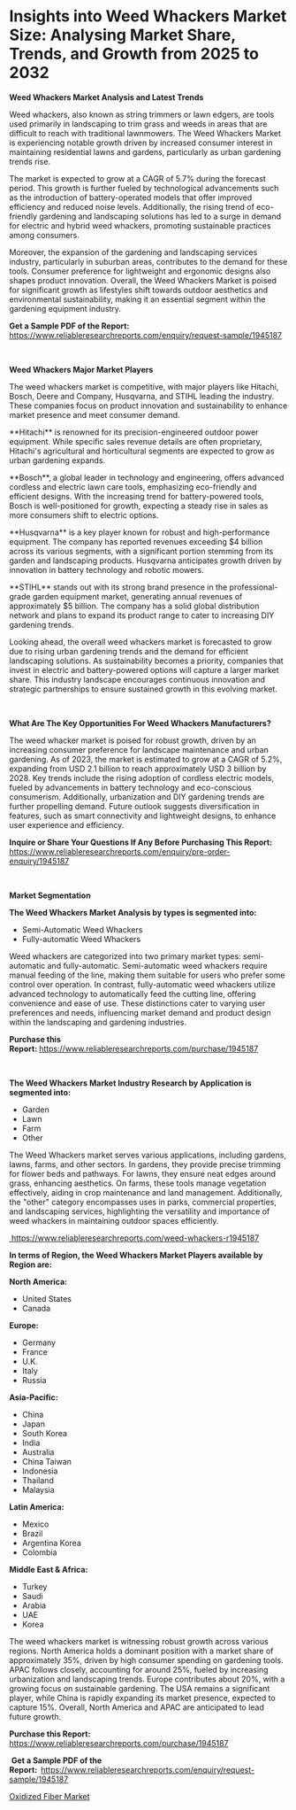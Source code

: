 <p><h1>Insights into Weed Whackers Market Size: Analysing Market Share, Trends, and Growth from 2025 to 2032</h1></p><p><strong>Weed Whackers Market Analysis and Latest Trends</strong></p>
<p><p>Weed whackers, also known as string trimmers or lawn edgers, are tools used primarily in landscaping to trim grass and weeds in areas that are difficult to reach with traditional lawnmowers. The Weed Whackers Market is experiencing notable growth driven by increased consumer interest in maintaining residential lawns and gardens, particularly as urban gardening trends rise. </p><p>The market is expected to grow at a CAGR of 5.7% during the forecast period. This growth is further fueled by technological advancements such as the introduction of battery-operated models that offer improved efficiency and reduced noise levels. Additionally, the rising trend of eco-friendly gardening and landscaping solutions has led to a surge in demand for electric and hybrid weed whackers, promoting sustainable practices among consumers.</p><p>Moreover, the expansion of the gardening and landscaping services industry, particularly in suburban areas, contributes to the demand for these tools. Consumer preference for lightweight and ergonomic designs also shapes product innovation. Overall, the Weed Whackers Market is poised for significant growth as lifestyles shift towards outdoor aesthetics and environmental sustainability, making it an essential segment within the gardening equipment industry.</p></p>
<p><strong>Get a Sample PDF of the Report:&nbsp;</strong> <a href="https://www.reliableresearchreports.com/enquiry/request-sample/1945187?utm_campaign=2794&utm_medium=2&utm_source=Github&utm_content=ia&utm_term=02042025&utm_id=weed-whackers">https://www.reliableresearchreports.com/enquiry/request-sample/1945187</a></p>
<p>&nbsp;</p>
<p><strong>Weed Whackers Major Market Players</strong></p>
<p><p>The weed whackers market is competitive, with major players like Hitachi, Bosch, Deere and Company, Husqvarna, and STIHL leading the industry. These companies focus on product innovation and sustainability to enhance market presence and meet consumer demand.</p><p>**Hitachi** is renowned for its precision-engineered outdoor power equipment. While specific sales revenue details are often proprietary, Hitachi's agricultural and horticultural segments are expected to grow as urban gardening expands. </p><p>**Bosch**, a global leader in technology and engineering, offers advanced cordless and electric lawn care tools, emphasizing eco-friendly and efficient designs. With the increasing trend for battery-powered tools, Bosch is well-positioned for growth, expecting a steady rise in sales as more consumers shift to electric options.</p><p>**Husqvarna** is a key player known for robust and high-performance equipment. The company has reported revenues exceeding $4 billion across its various segments, with a significant portion stemming from its garden and landscaping products. Husqvarna anticipates growth driven by innovation in battery technology and robotic mowers.</p><p>**STIHL** stands out with its strong brand presence in the professional-grade garden equipment market, generating annual revenues of approximately $5 billion. The company has a solid global distribution network and plans to expand its product range to cater to increasing DIY gardening trends.</p><p>Looking ahead, the overall weed whackers market is forecasted to grow due to rising urban gardening trends and the demand for efficient landscaping solutions. As sustainability becomes a priority, companies that invest in electric and battery-powered options will capture a larger market share. This industry landscape encourages continuous innovation and strategic partnerships to ensure sustained growth in this evolving market.</p></p>
<p>&nbsp;</p>
<p><strong>What Are The Key Opportunities For Weed Whackers Manufacturers?</strong></p>
<p><p>The weed whacker market is poised for robust growth, driven by an increasing consumer preference for landscape maintenance and urban gardening. As of 2023, the market is estimated to grow at a CAGR of 5.2%, expanding from USD 2.1 billion to reach approximately USD 3 billion by 2028. Key trends include the rising adoption of cordless electric models, fueled by advancements in battery technology and eco-conscious consumerism. Additionally, urbanization and DIY gardening trends are further propelling demand. Future outlook suggests diversification in features, such as smart connectivity and lightweight designs, to enhance user experience and efficiency.</p></p>
<p><strong>Inquire or Share Your Questions If Any Before Purchasing This Report:</strong> <a href="https://www.reliableresearchreports.com/enquiry/pre-order-enquiry/1945187?utm_campaign=2794&utm_medium=2&utm_source=Github&utm_content=ia&utm_term=02042025&utm_id=weed-whackers">https://www.reliableresearchreports.com/enquiry/pre-order-enquiry/1945187</a></p>
<p>&nbsp;</p>
<p><strong>Market Segmentation</strong></p>
<p><strong>The Weed Whackers Market Analysis by types is segmented into:</strong></p>
<p><ul><li>Semi-Automatic Weed Whackers</li><li>Fully-automatic Weed Whackers</li></ul></p>
<p><p>Weed whackers are categorized into two primary market types: semi-automatic and fully-automatic. Semi-automatic weed whackers require manual feeding of the line, making them suitable for users who prefer some control over operation. In contrast, fully-automatic weed whackers utilize advanced technology to automatically feed the cutting line, offering convenience and ease of use. These distinctions cater to varying user preferences and needs, influencing market demand and product design within the landscaping and gardening industries.</p></p>
<p><strong>Purchase this Report:&nbsp;</strong><a href="https://www.reliableresearchreports.com/purchase/1945187?utm_campaign=2794&utm_medium=2&utm_source=Github&utm_content=ia&utm_term=02042025&utm_id=weed-whackers">https://www.reliableresearchreports.com/purchase/1945187</a></p>
<p>&nbsp;</p>
<p><strong>The Weed Whackers Market Industry Research by Application is segmented into:</strong></p>
<p><ul><li>Garden</li><li>Lawn</li><li>Farm</li><li>Other</li></ul></p>
<p><p>The Weed Whackers market serves various applications, including gardens, lawns, farms, and other sectors. In gardens, they provide precise trimming for flower beds and pathways. For lawns, they ensure neat edges around grass, enhancing aesthetics. On farms, these tools manage vegetation effectively, aiding in crop maintenance and land management. Additionally, the "other" category encompasses uses in parks, commercial properties, and landscaping services, highlighting the versatility and importance of weed whackers in maintaining outdoor spaces efficiently.</p></p>
<p><a href="https://www.reliableresearchreports.com/weed-whackers-r1945187?utm_campaign=2794&utm_medium=2&utm_source=Github&utm_content=ia&utm_term=02042025&utm_id=weed-whackers">&nbsp;https://www.reliableresearchreports.com/weed-whackers-r1945187</a></p>
<p><strong>In terms of Region, the Weed Whackers Market Players available by Region are:</strong></p>
<p>
    <p> <strong> North America: </strong>
        <ul>
            <li>United States</li>
            <li>Canada</li>
        </ul>
        </p> 
    <p> <strong> Europe: </strong>
        <ul>
            <li>Germany</li>
            <li>France</li>
            <li>U.K.</li>
            <li>Italy</li>
            <li>Russia</li>
        </ul>
        </p> 
    <p> <strong> Asia-Pacific: </strong>
        <ul>
            <li>China</li>
            <li>Japan</li>
            <li>South Korea</li>
            <li>India</li>
            <li>Australia</li>
            <li>China Taiwan</li>
            <li>Indonesia</li>
            <li>Thailand</li>
            <li>Malaysia</li>
        </ul>
        </p> 
    <p> <strong> Latin America: </strong>
        <ul>
            <li>Mexico</li>
            <li>Brazil</li>
            <li>Argentina Korea</li>
            <li>Colombia</li>
        </ul>
        </p> 
    <p> <strong> Middle East & Africa: </strong>
        <ul>
            <li>Turkey</li>
            <li>Saudi</li>
            <li>Arabia</li>
            <li>UAE</li>
            <li>Korea</li>
        </ul>
    </p>
    </p>
<p><p>The weed whackers market is witnessing robust growth across various regions. North America holds a dominant position with a market share of approximately 35%, driven by high consumer spending on gardening tools. APAC follows closely, accounting for around 25%, fueled by increasing urbanization and landscaping trends. Europe contributes about 20%, with a growing focus on sustainable gardening. The USA remains a significant player, while China is rapidly expanding its market presence, expected to capture 15%. Overall, North America and APAC are anticipated to lead future growth.</p></p>
<p><strong>Purchase this Report: </strong><a href="https://www.reliableresearchreports.com/purchase/1945187?utm_campaign=2794&utm_medium=2&utm_source=Github&utm_content=ia&utm_term=02042025&utm_id=weed-whackers">https://www.reliableresearchreports.com/purchase/1945187</a></p>
<p>&nbsp;<strong>Get a Sample PDF of the Report:&nbsp;&nbsp;</strong><a href="https://www.reliableresearchreports.com/enquiry/request-sample/1945187?utm_campaign=2794&utm_medium=2&utm_source=Github&utm_content=ia&utm_term=02042025&utm_id=weed-whackers">https://www.reliableresearchreports.com/enquiry/request-sample/1945187</a></p>
<p><strong></strong></p>
<p><p><a href="https://github.com/abuugjetaj/Market-Research-Report-List-1/blob/main/oxidized-fiber-market.md?utm_campaign=2794&utm_medium=2&utm_source=Github&utm_content=ia&utm_term=02042025&utm_id=weed-whackers">Oxidized Fiber Market</a></p></p>